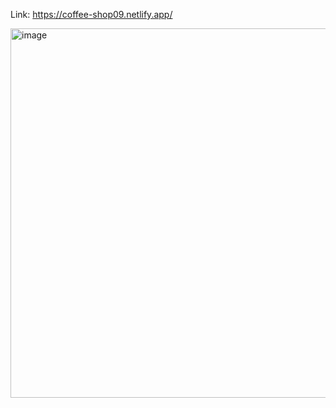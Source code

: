 

 Link: https://coffee-shop09.netlify.app/

<img width="1346" height="591" alt="image" src="https://github.com/user-attachments/assets/5302b37f-6463-4086-a4c3-394fbd7ca97f" />
